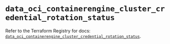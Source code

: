 # `data_oci_containerengine_cluster_credential_rotation_status`

Refer to the Terraform Registry for docs: [`data_oci_containerengine_cluster_credential_rotation_status`](https://registry.terraform.io/providers/oracle/oci/7.19.0/docs/data-sources/containerengine_cluster_credential_rotation_status).
